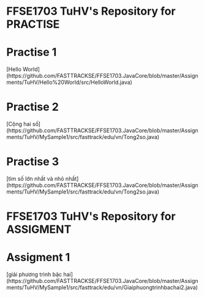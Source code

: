 # FFSE1703 TuHV's Repository for PRACTISE
<h1>Practise 1</h1>[Hello World]
(https://github.com/FASTTRACKSE/FFSE1703.JavaCore/blob/master/Assignments/TuHV/Hello%20World/src/HelloWorld.java)
<h1>Practise 2</h1>[Cộng hai số]
(https://github.com/FASTTRACKSE/FFSE1703.JavaCore/blob/master/Assignments/TuHV/MySample1/src/fasttrack/edu/vn/Tong2so.java)
<h1>Practise 3</h1>  [tìm số lớn nhất và nhỏ nhất]
(https://github.com/FASTTRACKSE/FFSE1703.JavaCore/blob/master/Assignments/TuHV/MySample1/src/fasttrack/edu/vn/Tong2so.java)
<h1> FFSE1703 TuHV's Repository for ASSIGMENT</h1>
<h1>Assigment 1</h1>  [giải phương trình bậc hai]
(https://github.com/FASTTRACKSE/FFSE1703.JavaCore/blob/master/Assignments/TuHV/MySample1/src/fasttrack/edu/vn/Giaiphuongtrinhbachai2.java)
